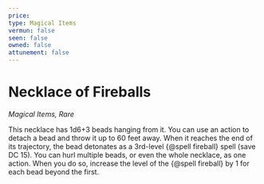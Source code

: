 ```yaml
---
price: 
type: Magical Items
vermun: false
seen: false
owned: false
attunement: false
---
```

# Necklace of Fireballs

*Magical Items, Rare*

This necklace has 1d6+3 beads hanging from it. You can use an action to detach a bead and throw it up to 60 feet away. When it reaches the end of its trajectory, the bead detonates as a 3rd-level {@spell fireball} spell (save DC 15). You can hurl multiple beads, or even the whole necklace, as one action. When you do so, increase the level of the {@spell fireball} by 1 for each bead beyond the first.